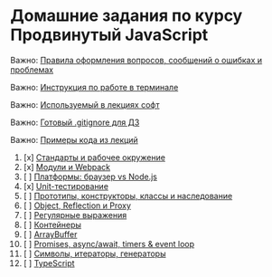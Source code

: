 # Домашние задания по курсу Продвинутый JavaScript

Важно: [Правила оформления вопросов, сообщений о ошибках и проблемах](report-requirements.md)

Важно: [Инструкция по работе в терминале](terminal.md)

Важно: [Используемый в лекциях софт](software.md)

Важно: [Готовый .gitignore для ДЗ](.gitignore)

Важно: [Примеры кода из лекций](https://github.com/netology-code/ajs-code/tree/ajs8)

1. [x] [Стандарты и рабочее окружение](workspace/)
1. [x] [Модули и Webpack](modules/)
1. [ ] [Платформы: браузер vs Node.js](platforms/)
1. [x] [Unit-тестирование](test-ci/)
1. [ ] [Прототипы, конструкторы, классы и наследование](oop/)
1. [ ] [Object, Reflection и Proxy](advanced/)
1. [ ] [Регулярные выражения](regex/)
1. [ ] [Контейнеры](containers/)
1. [ ] [ArrayBuffer](arraybuffer/)
1. [ ] [Promises, async/await, timers & event loop](async/)
1. [ ] [Символы, итераторы, генераторы](symbols-iterators-generators/)
1. [ ] [TypeScript](typescript/)
